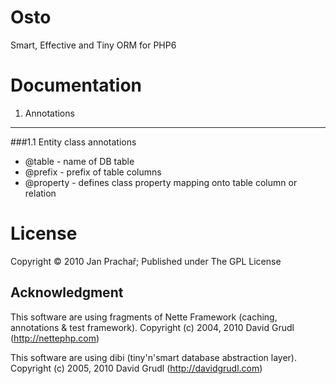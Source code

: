 Osto 
====

Smart, Effective and Tiny ORM for PHP6




Documentation
=============


1. Annotations
--------------

###1.1 Entity class annotations

 * @table - name of DB table
 * @prefix - prefix of table columns
 * @property - defines class property mapping onto table column or relation
 
 
License
=======
 
Copyright © 2010 Jan Prachař; Published under The GPL License

Acknowledgment
--------------

This software are using fragments of Nette Framework (caching, annotations & test framework).
Copyright (c) 2004, 2010 David Grudl (http://nettephp.com)

This software are using dibi (tiny'n'smart database abstraction layer).
Copyright (c) 2005, 2010 David Grudl (http://davidgrudl.com)